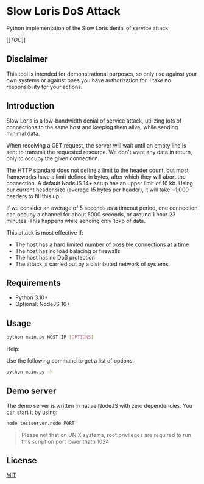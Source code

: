 # Slow Loris DoS Attack

Python implementation of the Slow Loris denial of service attack

[[_TOC_]]

## Disclaimer

This tool is intended for demonstrational purposes, so only use against your own systems or against ones you have authorization for. I take no responsibility for your actions.

## Introduction

Slow Loris is a low-bandwidth denial of service attack, utilizing lots of connections to the same host and keeping them alive, while sending minimal data.

When receiving a GET request, the server will wait until an empty line is sent to transmit the requested resource. We don't want any data in return, only to occupy the given connection.

The HTTP standard does not define a limit to the header count, but most frameworks have a limit defined in bytes, after which they will abort the connection. A default NodeJS 14+ setup has an upper limit of 16 kb. Using our current header size (average 15 bytes per header), it will take ~1,000 headers to fill this up.

If we consider an average of 5 seconds as a timeout period, one connection can occupy a channel for about 5000 seconds, or around 1 hour 23 minutes. This happens while sending only 16kb of data.

This attack is most effective if:

- The host has a hard limited number of possible connections at a time
- The host has no load balacing or firewalls
- The host has no DoS protection
- The attack is carried out by a distributed network of systems

## Requirements

- Python 3.10+
- Optional: NodeJS 16+

## Usage

```bash
python main.py HOST_IP [OPTIONS]
```

Help:

Use the following command to get a list of options.

```bash
python main.py -h
```

## Demo server

The demo server is written in native NodeJS with zero dependencies. You can start it by using:

```bash
node testserver.node PORT
```

> Please not that on UNIX systems, root privileges are required to run this script on port lower thatn 1024

## License

[MIT](./LICENSE)